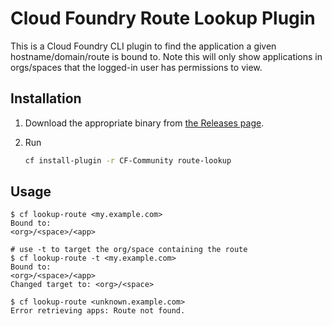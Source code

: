 # Cloud Foundry Route Lookup Plugin

This is a Cloud Foundry CLI plugin to find the application a given hostname/domain/route is bound to. Note this will only show applications in orgs/spaces that the logged-in user has permissions to view.

## Installation

1. Download the appropriate binary from [the Releases page](https://github.com/18F/cf-route-lookup/releases).
1. Run

    ```sh
    cf install-plugin -r CF-Community route-lookup
    ```

## Usage

```
$ cf lookup-route <my.example.com>
Bound to:
<org>/<space>/<app>

# use -t to target the org/space containing the route
$ cf lookup-route -t <my.example.com>
Bound to:
<org>/<space>/<app>
Changed target to: <org>/<space>

$ cf lookup-route <unknown.example.com>
Error retrieving apps: Route not found.
```
